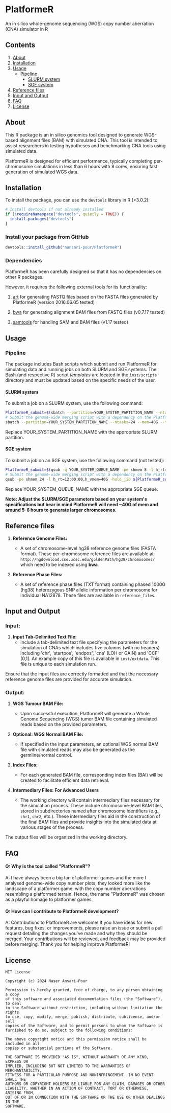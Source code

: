 # PlatformeR

An in silico whole-genome sequencing (WGS) copy number aberration (CNA) simulator in R

## Contents

1. [About](#about)
2. [Installation](#installation)
3. [Usage](#usage)
   - [Pipeline](#pipeline)
     - [SLURM system](#slurm-system)
     - [SGE system](#sge-system)
4. [Reference files](#reference-files)
5. [Input and Output](#input-and-output)
6. [FAQ](#faq)
7. [License](#license)

## About

This R package is an in silico genomics tool designed to generate WGS-based alignment files (BAM) with simulated CNA. This tool is intended to assist researchers in testing hypotheses and benchmarking CNA tools using simulated data.

PlatformeR is designed for efficient performance, typically completing per-chromosome simulations in less than 6 hours with 8 cores, ensuring fast generation of simulated WGS data.

## Installation

To install the package, you can use the `devtools` library in R (>3.0.2):

```R
# Install devtools if not already installed
if (!requireNamespace("devtools", quietly = TRUE)) {
  install.packages("devtools")
}
```
### Install your package from GitHub

```R
devtools::install_github("nansari-pour/PlatformeR")
```
### Dependencies

PlatformeR has been carefully designed so that it has no dependencies on other R packages.

However, it requires the following external tools for its functionality:

1. [art](https://www.niehs.nih.gov/research/resources/software/biostatistics/art) for generating FASTQ files based on the FASTA files generated by PlatformeR (version 2016.06.05 tested)

2. [bwa](https://github.com/lh3/bwa) for generating alignment BAM files from FASTQ files (v0.7.17 tested)

3. [samtools](http://www.htslib.org/) for handling SAM and BAM files (v1.17 tested)

## Usage

### Pipeline

The package includes Bash scripts which submit and run PlatformeR for simulating data and running jobs on both SLURM and SGE systems. The Bash (and respective R) script *templates* are located in the `inst/scripts` directory and must be updated based on the specific needs of the user.

#### SLURM system

To submit a job on a SLURM system, use the following command:

```bash
PlatformeR_submit=$(sbatch --partition=YOUR_SYSTEM_PARTITION_NAME --ntasks=8 --mem=40G --time=0-06:00:00 -a 1-22 ./PlatformeR.sh)
# Submit the genome-wide merging script with a dependency on the PlatformeR job
sbatch --partition=YOUR_SYSTEM_PARTITION_NAME --ntasks=24 --mem=40G --time=0-12:00:00 --dependency=afterok:${PlatformeR_submit} ./WGS_bam_generator.sh
```
Replace YOUR_SYSTEM_PARTITION_NAME with the appropriate SLURM partition.

#### SGE system

To submit a job on an SGE system, use the following command (not tested):

```bash
PlatformeR_submit=$(qsub -q YOUR_SYSTEM_QUEUE_NAME -pe shmem 8 -l h_rt=6:00:00,h_vmem=40G -t 1-22 ./PlatformeR.sh)
# Submit the genome-wide merging script with a dependency on the PlatformeR job
qsub -pe shmem 24 -l h_rt=12:00:00,h_vmem=40G -hold_jid ${PlatformeR_submit} ./WGS_bam_generator.sh
```
Replace YOUR_SYSTEM_QUEUE_NAME with the appropriate SGE queue.

**Note: Adjust the SLURM/SGE parameters based on your system's specifications but bear in mind PlatformeR will need ~40G of mem and around 5-6 hours to generate larger chromosomes.**

## Reference files

1. **Reference Genome Files:**
   - A set of chromosome-level hg38 reference genome files (FASTA format). These per-chromosome reference files are available at `http://hgdownload.cse.ucsc.edu/goldenPath/hg38/chromosomes/` which need to be indexed using **bwa**.

2. **Reference Phase Files:**
   - A set of reference phase files (TXT format) containing phased 1000G (hg38) heterozygous SNP allelic information per chromosome for individual NA12878. These files are available in `reference_files`.

## Input and Output

### Input:

1. **Input Tab-Delimited Text File:**
   - Include a tab-delimited text file specifying the parameters for the simulation of CNAs which includes five columns (with no headers) including 'chr', 'startpos', 'endpos', 'cna' (LOH or GAIN) and 'CCF' (0,1]. An example copy of this file is available in  `inst/extdata`. This file is unique to each simulation run.

Ensure that the input files are correctly formatted and that the necessary reference genome files are provided for accurate simulation.

### Output:

1. **WGS Tumour BAM File:**
   - Upon successful execution, PlatformeR will generate a Whole Genome Sequencing (WGS) tumor BAM file containing simulated reads based on the provided parameters.

2. **Optional: WGS Normal BAM File:**
   - If specified in the input parameters, an optional WGS normal BAM file with simulated reads may also be generated as the germline/normal control.

3. **Index Files:**
   - For each generated BAM file, corresponding index files (BAI) will be created to facilitate efficient data retrieval.

4. **Intermediary Files: For Advanced Users**
   - The working directory will contain intermediary files necessary for the simulation process. These include chromosome-level BAM files, stored in subdirectories named after chromosome identifiers (e.g., `chr1`, `chr2`, etc.). These intermediary files aid in the construction of the final BAM files and provide insights into the simulated data at various stages of the process.

The output files will be organized in the working directory.

## FAQ

#### Q: Why is the tool called "PlatformeR"?

A: I have always been a big fan of platformer games and the more I analysed genome-wide copy number plots, they looked more like the landscape of a platformer game, with the copy number aberrations resembling a platformed terrain. Hence, the name "PlatformeR" was chosen as a playful homage to platformer games.

#### Q: How can I contribute to PlatformeR development?

A: Contributions to PlatformeR are welcome! If you have ideas for new features, bug fixes, or improvements, please raise an issue or submit a pull request detailing the changes you've made and why they should be merged.
Your contributions will be reviewed, and feedback may be provided before merging. Thank you for helping improve PlatformeR!

## License

```
MIT License

Copyright (c) 2024 Naser Ansari-Pour

Permission is hereby granted, free of charge, to any person obtaining a copy
of this software and associated documentation files (the "Software"), to deal
in the Software without restriction, including without limitation the rights
to use, copy, modify, merge, publish, distribute, sublicense, and/or sell
copies of the Software, and to permit persons to whom the Software is
furnished to do so, subject to the following conditions:

The above copyright notice and this permission notice shall be included in all
copies or substantial portions of the Software.

THE SOFTWARE IS PROVIDED "AS IS", WITHOUT WARRANTY OF ANY KIND, EXPRESS OR
IMPLIED, INCLUDING BUT NOT LIMITED TO THE WARRANTIES OF MERCHANTABILITY,
FITNESS FOR A PARTICULAR PURPOSE AND NONINFRINGEMENT. IN NO EVENT SHALL THE
AUTHORS OR COPYRIGHT HOLDERS BE LIABLE FOR ANY CLAIM, DAMAGES OR OTHER
LIABILITY, WHETHER IN AN ACTION OF CONTRACT, TORT OR OTHERWISE, ARISING FROM,
OUT OF OR IN CONNECTION WITH THE SOFTWARE OR THE USE OR OTHER DEALINGS IN THE
SOFTWARE.
```
